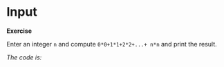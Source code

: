# Input

**Exercise**

Enter an integer `n` and compute `0*0+1*1+2*2+...+ n*n` and print the result.

_The code is:_
```c++

```






